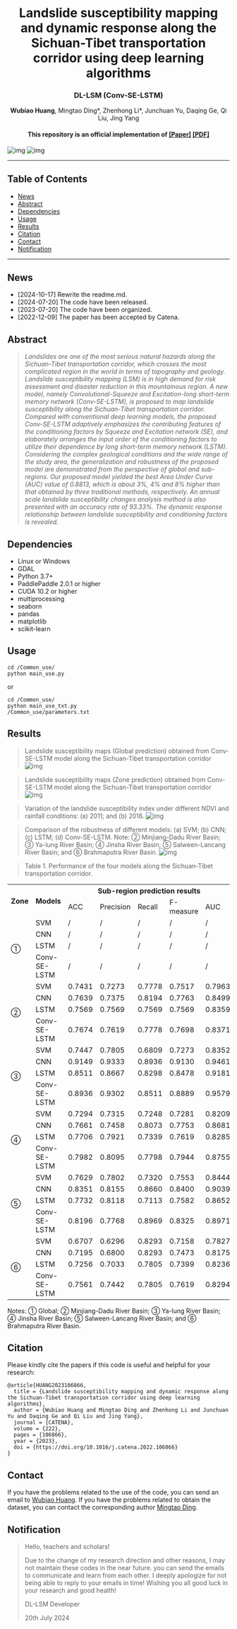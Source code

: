 <div align="center">

<h1>Landslide susceptibility mapping and dynamic response along the Sichuan-Tibet transportation corridor using deep learning algorithms</h1>

<div>
    <h3><strong>DL-LSM (Conv-SE-LSTM)</strong></h3>
</div>

<div>
    <strong>Wubiao Huang</strong>, Mingtao Ding*, Zhenhong Li*, Junchuan Yu, Daqing Ge, Qi Liu, Jing Yang
</div>

<div>
    <h4 align="center">
        This repository is an official implementation of  <a href="https://doi.org/10.1016/j.catena.2022.106866" target='_blank'>[Paper]</a> <a href="https://github.com/HuangWBill/SVM-LSM-Toolbox/blob/master/paper.pdf" target='_blank'>[PDF]</a>
    </h4>
</div>

</div>

![img](./other/01.png)
![img](./other/02.png)
___________

## Table of Contents
* [News](#News)
* [Abstract](#Abstract)
* [Dependencies](#Dependencies)
* [Usage](#Usage)
* [Results](#Results)
* [Citation](#Citation)
* [Contact](#Contact)
* [Notification](#Notification)
___________

## News
- [2024-10-17] Rewrite the readme.md.
- [2024-07-20] The code have been released.
- [2023-07-20] The code have been organized.
- [2022-12-09] The paper has been accepted by Catena.

## Abstract
> *Landslides are one of the most serious natural hazards along the Sichuan-Tibet transportation corridor, which crosses the most complicated region in the world in terms of topography and geology. Landslide susceptibility mapping (LSM) is in high demand for risk assessment and disaster reduction in this mountainous region. A new model, namely Convolutional-Squeeze and Excitation-long short-term memory network (Conv-SE-LSTM), is proposed to map landslide susceptibility along the Sichuan-Tibet transportation corridor. Compared with conventional deep learning models, the proposed Conv-SE-LSTM adaptively emphasizes the contributing features of the conditioning factors by Squeeze and Excitation network (SE), and elaborately arranges the input order of the conditioning factors to utilize their dependence by long short-term memory network (LSTM). Considering the complex geological conditions and the wide range of the study area, the generalization and robustness of the proposed model are demonstrated from the perspective of global and sub-regions. Our proposed model yielded the best Area Under Curve (AUC) value of 0.8813, which is about 3%, 4% and 8% higher than that obtained by three traditional methods, respectively. An annual scale landslide susceptibility changes analysis method is also presented with an accuracy rate of 93.33%. The dynamic response relationship between landslide susceptibility and conditioning factors is revealed.*

## Dependencies
- Linux or Windows
- GDAL
- Python 3.7+
- PaddlePaddle 2.0.1 or higher
- CUDA 10.2 or higher
- multiprocessing
- seaborn
- pandas
- matplotlib
- scikit-learn

## Usage
```shell
cd /Common_use/
python main_use.py
```
or
```shell
cd /Common_use/
python main_use_txt.py
/Common_use/parameters.txt
```

## Results
> Landslide susceptibility maps (Global prediction) obtained from Conv-SE-LSTM model along the Sichuan-Tibet transportation corridor
![img](./other/03.png)

> Landslide susceptibility maps (Zone prediction) obtained from Conv-SE-LSTM model along the Sichuan-Tibet transportation corridor
![img](./other/04.png)

> Variation of the landslide susceptibility index under different NDVI and rainfall conditions: (a) 2011; and (b) 2016.
![img](./other/05.jpg)

> Comparison of the robustness of different models: (a) SVM; (b) CNN; (c) LSTM; (d) Conv-SE-LSTM. Note: ② Minjiang-Dadu River Basin; ③ Ya-lung River 
Basin; ④ Jinsha River Basin; ⑤ Salween-Lancang River Basin; and ⑥ Brahmaputra River Basin. 
![img](./other/06.png)

> Table 1. Performance of the four models along the Sichuan-Tibet transportation corridor. 
<table>
<tr>
<th rowspan=2>Zone</th><th rowspan=2>Models</th><th colspan=5>Sub-region prediction results</th><th colspan=5>Global prediction results</th>
</tr>
<tr>
<td>ACC</td><td>Precision</td><td>Recall</td><td>F-measure</td><td>AUC</td><td>ACC</td><td>Precision</td><td>Recall</td><td>F-measure</td><td>AUC</td>
</tr>
<tr>
<td rowspan=4>①</td><td>SVM</td><td>/</td><td>/</td><td>/</td><td>/</td><td>/</td><td>0.7275</td><td>0.7157</td><td>0.7547</td><td>0.7347</td><td>0.8033</td>
</tr>
<tr>
<td>CNN</td><td>/</td><td>/</td><td>/</td><td>/</td><td>/</td><td>0.7537</td><td>0.7440</td><td>0.7736</td><td>0.7585</td><td>0.8381</td>
</tr>
<tr>
<td>LSTM</td><td>/</td><td>/</td><td>/</td><td>/</td><td>/</td><td>0.7589</td><td>0.7906</td><td>0.7044</td><td>0.7450</td><td>0.8484</td>
</tr>
<tr>
<td>Conv-SE-LSTM</td><td>/</td><td>/</td><td>/</td><td>/</td><td>/</td><td>0.8040</td><td>0.8085</td><td>0.7966</td><td>0.8025</td><td>0.8813</td>
</tr>

<tr>
<td rowspan=4>②</td><td>SVM</td><td>0.7431</td><td>0.7273</td><td>0.7778</td><td>0.7517</td><td>0.7963</td><td>0.7083</td><td>0.6471</td><td>0.9167</td><td>0.7586</td><td>0.7821</td>
</tr>
<tr>
<td>CNN</td><td>0.7639</td><td>0.7375</td><td>0.8194</td><td>0.7763</td><td>0.8499</td><td>0.8160</td><td>0.7433</td><td>0.9653</td><td>0.8399</td><td>0.8992</td>
</tr>
<tr>      
<td>LSTM</td><td>0.7569</td><td>0.7569</td><td>0.7569</td><td>0.7569</td><td>0.8359</td><td>0.7882</td><td>0.7456</td><td>0.8750</td><td>0.8051</td><td>0.8504</td>
</tr>
<tr>         
<td>Conv-SE-LSTM</td><td>0.7674</td><td>0.7619</td><td>0.7778</td><td>0.7698</td><td>0.8371</td><td>0.8125</td><td>0.7473</td><td>0.9444</td><td>0.8344</td><td>0.8707</td>
</tr>

<tr>       
<td rowspan=4>③</td><td>SVM</td><td>0.7447</td><td>0.7805</td><td>0.6809</td><td>0.7273</td><td>0.8352</td><td>0.6809</td><td>0.6491</td><td>0.7872</td><td>0.7115</td><td>0.8176</td>
</tr>
<tr>          
<td>CNN</td><td>0.9149</td><td>0.9333</td><td>0.8936</td><td>0.9130</td><td>0.9461</td><td>0.8830</td><td>0.8333</td><td>0.9574</td><td>0.8911</td><td>0.9715</td>
</tr>
<tr>          
<td>LSTM</td><td>0.8511</td><td>0.8667</td><td>0.8298</td><td>0.8478</td><td>0.9181</td><td>0.8404</td><td>0.8636</td><td>0.8085</td><td>0.8352</td><td>0.9208</td>
</tr>
<tr>         
<td>Conv-SE-LSTM</td><td>0.8936</td><td>0.9302</td><td>0.8511</td><td>0.8889</td><td>0.9579</td><td>0.8617</td><td>0.8400</td><td>0.8936</td><td>0.8660</td><td>0.9457</td>
</tr>

<tr>
<td rowspan=4>④</td><td>SVM</td><td>0.7294</td><td>0.7315</td><td>0.7248</td><td>0.7281</td><td>0.8209</td><td>0.6284</td><td>0.5972</td><td>0.7890</td><td>0.6798</td><td>0.7775</td>
</tr>
<tr>
<td>CNN</td><td>0.7661</td><td>0.7458</td><td>0.8073</td><td>0.7753</td><td>0.8681</td><td>0.8440</td><td>0.8049</td><td>0.9083</td><td>0.8534</td><td>0.9156</td>
</tr>
<tr>
<td>LSTM</td><td>0.7706</td><td>0.7921</td><td>0.7339</td><td>0.7619</td><td>0.8285</td><td>0.7890</td><td>0.8058</td><td>0.7615</td><td>0.7830</td><td>0.8615</td>
</tr>
<tr>
<td>Conv-SE-LSTM</td><td>0.7982</td><td>0.8095</td><td>0.7798</td><td>0.7944</td><td>0.8755</td><td>0.8119</td><td>0.8208</td><td>0.7982</td><td>0.8093</td><td>0.8849</td>
</tr>

<tr>
<td rowspan=4>⑤</td><td>SVM</td><td>0.7629</td><td>0.7802</td><td>0.7320</td><td>0.7553</td><td>0.8444</td><td>0.7010</td><td>0.7600</td><td>0.5876</td><td>0.6628</td><td>0.7642</td>
</tr>
<tr>
<td>CNN</td><td>0.8351</td><td>0.8155</td><td>0.8660</td><td>0.8400</td><td>0.9039</td><td>0.8814</td><td>0.9022</td><td>0.8557</td><td>0.8783</td><td>0.9463</td>
</tr>
<tr>
<td>LSTM</td><td>0.7732</td><td>0.8118</td><td>0.7113</td><td>0.7582</td><td>0.8652</td><td>0.7629</td><td>0.8400</td><td>0.6495</td><td>0.7326</td><td>0.8943</td>
</tr>
<tr>
<td>Conv-SE-LSTM</td><td>0.8196</td><td>0.7768</td><td>0.8969</td><td>0.8325</td><td>0.8971</td><td>0.8144</td><td>0.8280</td><td>0.7938</td><td>0.8105</td><td>0.8965</td>
</tr>

<tr>
<td rowspan=4>⑥</td><td>SVM</td>
<td>0.6707</td><td>0.6296</td><td>0.8293</td><td>0.7158</td><td>0.7827</td><td>0.7317</td><td>0.7714</td><td>0.6585</td><td>0.7105</td><td>0.8125</td>
</tr>
<tr>
<td>CNN</td><td>0.7195</td><td>0.6800</td><td>0.8293</td><td>0.7473</td><td>0.8175</td><td>0.8720</td><td>0.8861</td><td>0.8537</td><td>0.8696</td><td>0.9304</td>
</tr>
<tr>
<td>LSTM</td><td>0.7256</td><td>0.7033</td><td>0.7805</td><td>0.7399</td><td>0.8236</td><td>0.8171</td><td>0.8939</td><td>0.7195</td><td>0.7973</td><td>0.9210</td>
</tr>
<tr>
<td>Conv-SE-LSTM</td><td>0.7561</td><td>0.7442</td><td>0.7805</td><td>0.7619</td><td>0.8294</td><td>0.8049</td><td>0.8906</td><td>0.6951</td><td>0.7808</td><td>0.9155</td>
</tr>

</table>
 
Notes: ① Global; ② Minjiang-Dadu River Basin; ③ Ya-lung River Basin; ④ Jinsha River Basin; ⑤ Salween-Lancang River Basin; and ⑥ Brahmaputra River Basin. 


## Citation
Please kindly cite the papers if this code is useful and helpful for your research: 
```
@article{HUANG2023106866,
  title = {Landslide susceptibility mapping and dynamic response along the Sichuan-Tibet transportation corridor using deep learning algorithms},
  author = {Wubiao Huang and Mingtao Ding and Zhenhong Li and Junchuan Yu and Daqing Ge and Qi Liu and Jing Yang},
  journal = {CATENA},
  volume = {222},
  pages = {106866},
  year = {2023},
  doi = {https://doi.org/10.1016/j.catena.2022.106866}
}
```

## Contact
If you have the problems related to the use of the code, you can send an email to [Wubiao Huang](huangwubiao@chd.edu.cn).
If you have the problems related to obtain the dataset, you can contact the corresponding author [Mingtao Ding](mingtaiding@chd.edu.cn).

## Notification

> Hello, teachers and scholars!   
>    
> Due to the change of my research direction and other reasons, I may not maintain these codes in the near future. you can send the emails to communicate and learn from each other. I deeply apologize for not being able to reply to your emails in time! Wishing you all good luck in your research and good health!
>
> DL-LSM Developer
>
> 20th July 2024

